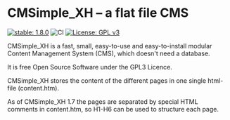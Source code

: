 # CMSimple_XH – a flat file CMS

[![stable: 1.8.0](https://img.shields.io/badge/stable-1.8.0-green.svg)](https://github.com/cmsimple-xh/cmsimple-xh/releases)
![CI](https://github.com/cmsimple-xh/cmsimple-xh/actions/workflows/ci.yml/badge.svg?branch=1.7)
[![License: GPL v3](https://img.shields.io/badge/License-GPL%20v3-blue.svg)](http://www.gnu.org/licenses/gpl-3.0)

CMSimple_XH is a fast, small, easy-to-use and
easy-to-install modular Content Management
System (CMS), which doesn't need a database.

It is free Open Source Software under the
GPL3 Licence.

CMSimple_XH stores the content of the different
pages in one single html-file (content.htm).

As of CMSimple_XH 1.7 the pages are separated by special HTML comments in content.htm,
so H1-H6 can be used to structure each page.
